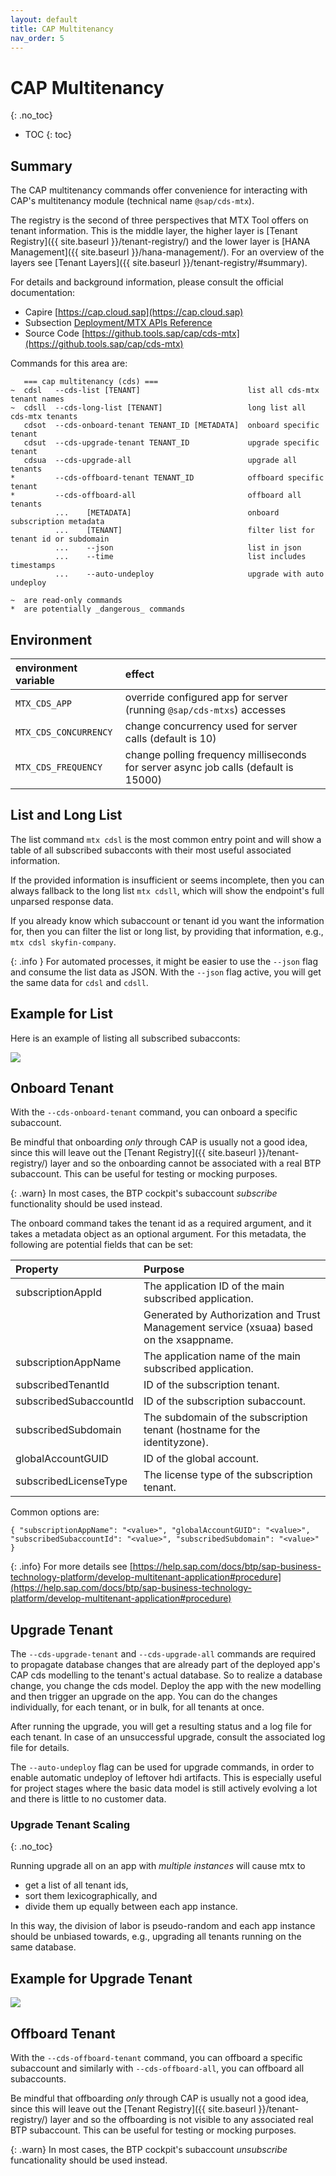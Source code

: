 ```yaml
---
layout: default
title: CAP Multitenancy
nav_order: 5
---
```


<!-- prettier-ignore-start -->
# CAP Multitenancy
{: .no_toc}
<!-- prettier-ignore-end -->

<!-- prettier-ignore -->
- TOC
{: toc}

## Summary

The CAP multitenancy commands offer convenience for interacting with CAP's multitenancy module (technical name
`@sap/cds-mtx`).

The registry is the second of three perspectives that MTX Tool offers on tenant information. This is the
middle layer, the higher layer is [Tenant Registry]({{ site.baseurl }}/tenant-registry/) and the lower layer is
[HANA Management]({{ site.baseurl }}/hana-management/). For an overview of the layers see
[Tenant Layers]({{ site.baseurl }}/tenant-registry/#summary).

For details and background information, please consult the official documentation:

- Capire [https://cap.cloud.sap](https://cap.cloud.sap)
- Subsection [Deployment/MTX APIs Reference](https://cap.cloud.sap/docs/guides/deployment/mtx-apis)
- Source Code [https://github.tools.sap/cap/cds-mtx](https://github.tools.sap/cap/cds-mtx)

Commands for this area are:

```
   === cap multitenancy (cds) ===
~  cdsl   --cds-list [TENANT]                        list all cds-mtx tenant names
~  cdsll  --cds-long-list [TENANT]                   long list all cds-mtx tenants
   cdsot  --cds-onboard-tenant TENANT_ID [METADATA]  onboard specific tenant
   cdsut  --cds-upgrade-tenant TENANT_ID             upgrade specific tenant
   cdsua  --cds-upgrade-all                          upgrade all tenants
*         --cds-offboard-tenant TENANT_ID            offboard specific tenant
*         --cds-offboard-all                         offboard all tenants
          ...    [METADATA]                          onboard subscription metadata
          ...    [TENANT]                            filter list for tenant id or subdomain
          ...    --json                              list in json
          ...    --time                              list includes timestamps
          ...    --auto-undeploy                     upgrade with auto undeploy

~  are read-only commands
*  are potentially _dangerous_ commands
```

## Environment

| environment variable  | effect                                                                              |
| :-------------------- | :---------------------------------------------------------------------------------- |
| `MTX_CDS_APP`         | override configured app for server (running `@sap/cds-mtxs`) accesses               |
| `MTX_CDS_CONCURRENCY` | change concurrency used for server calls (default is 10)                            |
| `MTX_CDS_FREQUENCY`   | change polling frequency milliseconds for server async job calls (default is 15000) |

## List and Long List

The list command `mtx cdsl` is the most common entry point and will show a table of all subscribed subacconts with
their most useful associated information.

If the provided information is insufficient or seems incomplete, then you can always fallback to the long list
`mtx cdsll`, which will show the endpoint's full unparsed response data.

If you already know which subaccount or tenant id you want the information for, then you can filter the list or long
list, by providing that information, e.g., `mtx cdsl skyfin-company`.

{: .info }
For automated processes, it might be easier to use the `--json` flag and consume the list data as JSON. With the
`--json` flag active, you will get the same data for `cdsl` and `cdsll`.

## Example for List

Here is an example of listing all subscribed subacconts:

![](cap-multitenancy-list.gif)

## Onboard Tenant

With the `--cds-onboard-tenant` command, you can onboard a specific subaccount.

Be mindful that onboarding _only_ through CAP is usually not a good idea, since this will leave out the
[Tenant Registry]({{ site.baseurl }}/tenant-registry/) layer and so the onboarding cannot be associated with a real
BTP subaccount. This can be useful for testing or mocking purposes.

{: .warn}
In most cases, the BTP cockpit's subaccount _subscribe_ functionality should be used instead.

The onboard command takes the tenant id as a required argument, and it takes a metadata object as an optional argument.
For this metadata, the following are potential fields that can be set:

| Property               | Purpose                                                                                 |
| :--------------------- | :-------------------------------------------------------------------------------------- |
| subscriptionAppId      | The application ID of the main subscribed application.                                  |
|                        | Generated by Authorization and Trust Management service (xsuaa) based on the xsappname. |
| subscriptionAppName    | The application name of the main subscribed application.                                |
| subscribedTenantId     | ID of the subscription tenant.                                                          |
| subscribedSubaccountId | ID of the subscription subaccount.                                                      |
| subscribedSubdomain    | The subdomain of the subscription tenant (hostname for the identityzone).               |
| globalAccountGUID      | ID of the global account.                                                               |
| subscribedLicenseType  | The license type of the subscription tenant.                                            |

Common options are:

```
{ "subscriptionAppName": "<value>", "globalAccountGUID": "<value>", "subscribedSubaccountId": "<value>", "subscribedSubdomain": "<value>" }
```

{: .info}
For more details see
[https://help.sap.com/docs/btp/sap-business-technology-platform/develop-multitenant-application#procedure](https://help.sap.com/docs/btp/sap-business-technology-platform/develop-multitenant-application#procedure)

## Upgrade Tenant

The `--cds-upgrade-tenant` and `--cds-upgrade-all` commands are required to propagate database changes that are already
part of the deployed app's CAP cds modelling to the tenant's actual database. So to realize a database change, you
change the cds model. Deploy the app with the new modelling and then trigger an upgrade on the app. You can do the
changes individually, for each tenant, or in bulk, for all tenants at once.

After running the upgrade, you will get a resulting status and a log file for each tenant. In case of an unsuccessful
upgrade, consult the associated log file for details.

The `--auto-undeploy` flag can be used for upgrade commands, in order to enable automatic undeploy of leftover hdi
artifacts. This is especially useful for project stages where the basic data model is still actively evolving a lot and
there is little to no customer data.

<!-- prettier-ignore-start -->
### Upgrade Tenant Scaling
{: .no_toc}
<!-- prettier-ignore-end -->

Running upgrade all on an app with _multiple instances_ will cause mtx to

- get a list of all tenant ids,
- sort them lexicographically, and
- divide them up equally between each app instance.

In this way, the division of labor is pseudo-random and each app instance should be unbiased towards, e.g., upgrading
all tenants running on the same database.

## Example for Upgrade Tenant

![](cap-multitenancy-upgrade-tenant.gif)

## Offboard Tenant

With the `--cds-offboard-tenant` command, you can offboard a specific subaccount and similarly with
`--cds-offboard-all`, you can offboard all subaccounts.

Be mindful that offboarding _only_ through CAP is usually not a good idea, since this will leave out the
[Tenant Registry]({{ site.baseurl }}/tenant-registry/) layer and so the offboarding is not visible to any associated
real BTP subaccount. This can be useful for testing or mocking purposes.

{: .warn}
In most cases, the BTP cockpit's subaccount _unsubscribe_ funcationality should be used instead.
